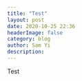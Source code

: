 ```yaml
---
title: "Test"
layout: post
date: 2020-10-25 22:36
headerImage: false
category: blog
author: Sam Yi
description: 
---
```


Test